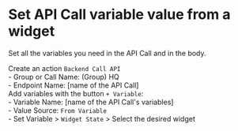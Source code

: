 # Set API Call variable value from a widget

Set all the variables you need in the API Call and in the body.

Create an action `Backend Call API`   
    - Group or Call Name: (Group) HQ   
    - Endpoint Name: [name of the API Call]   
Add variables with the button `+ Variable`:   
    - Variable Name: [name of the API Call's variables]   
    - Value Source: `From Variable`   
    - Set Variable > `Widget State` > Select the desired widget   
